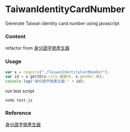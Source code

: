 # TaiwanIdentityCardNumber
Generate Taiwan identity card number using javascript

### Content
refactor from [身分證字號產生器](https://people.debian.org/~paulliu/ROCid.html)

### Usage 
```js
var x = require("./TaiwanIdentityCardNumber");
var id = x.getID(x.city.基隆市, x.gender.男);
console.log("身份證字號產生器:" + id);
```
run test script
```
node test.js
```

### Reference
[身分證字號產生器](https://people.debian.org/~paulliu/ROCid.html)